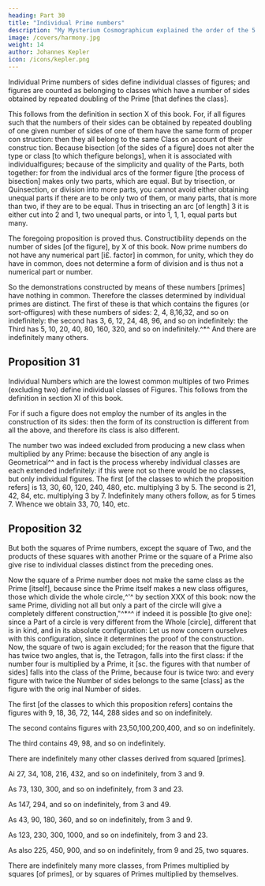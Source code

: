 ```yaml
---
heading: Part 30
title: "Individual Prime numbers"
description: "My Mysterium Cosmographicum explained the order of the 5 solids in the world"
image: /covers/harmony.jpg
weight: 14
author: Johannes Kepler
icon: /icons/kepler.png
---
```




Individual Prime numbers of sides define individual classes of figures;
and figures are counted as belonging to classes which have a number of sides obtained by repeated doubling of the Prime [that defines the class].


This follows from the definition in section X of this book. For, if all figures
such that the numbers of their sides can be obtained by repeated doubling of
one given number of sides of one of them have the same form of proper con­
struction: then they all belong to the same Class on account of their construc­
tion. Because bisection [of the sides of a figure] does not alter the type or class
[to which thefigure belongs], when it is associated with individualfigures; because
of the simplicity and quality of the Parts, both together: for from the individual
arcs of the former figure [the process of bisection] makes only two parts, which
are equal. But by trisection, or Quinsection, or division into more parts, you
cannot avoid either obtaining unequal parts if there are to be only two of them,
or many parts, that is more than two, if they are to be equal. Thus in trisecting
an arc [of length] 3 it is either cut into 2 and 1, two unequal parts, or into
1, 1, 1, equal parts but many.


The foregoing proposition is proved thus. Constructibility depends on the number of sides [of the figure], by X of this book. Now prime numbers do not have any numerical part [i£. factor] in common, for unity, which they do have
in common, does not determine a form of division and is thus not a numerical
part or number.

So the demonstrations constructed by means of these numbers [primes] have nothing in common. Therefore the classes determined by individual primes are distinct. The first of these is that which contains the figures (or
sort-offigures) with these numbers of sides: 2, 4, 8,16,32, and so on indefinitely:
the second has 3, 6, 12, 24, 48, 96, and so on indefinitely: the Third has 5,
10, 20, 40, 80, 160, 320, and so on indefinitely.^*^ And there are indefinitely
many others.


## Proposition 31

Individual Numbers which are the lowest common multiples of two Primes (excluding two) define individual classes of Figures.
This follows from the definition in section XI of this book. 

For if such a figure does not employ the number of its angles in the construction of its sides: then the form of its construction is different from all the above, and therefore its class is also different. 

The number two was indeed excluded from producing a new class when multiplied by any Prime: because the bisection of any angle is Geometrical^^ and in fact is the process whereby individual classes are each extended indefinitely: if this were not so there would be no classes, but only individual figures. The first [of the classes to which the proposition refers] is 13, 30, 60, 120, 240, 480, etc. multiplying 3 by 5. The second is 21, 42, 84, etc.
multiplying 3 by 7. Indefinitely many others follow, as for 5 times 7. Whence
we obtain 33, 70, 140, etc.


## Proposition 32

But both the squares of Prime numbers, except the square of Two, and the products of these squares with another Prime or the square of a Prime also give rise to individual classes distinct from the preceding ones.

Now the square of a Prime number does not make the same class as the Prime [itself], because since the Prime itself makes a new class offigures, those which divide the whole circle,^'^ by section XXX of this book: now the same Prime, dividing not all but only a part of the circle will give a completely different construction,"^*^^ if indeed it is possible [to give one]: since a Part of a circle is very different from the Whole [circle], different that is in kind, and in its
absolute configuration: Let us now concern ourselves with this configuration,
since it determines the proof of the construction.
Now, the square of two is again excluded; for the reason that the figure that
has twice two angles, that is, the Tetragon, falls into the first class: if the number
four is multiplied by a Prime, it [sc. the figures with that number of sides] falls
into the class of the Prime, because four is twice two: and every figure with
twice the Number of sides belongs to the same [class] as the figure with the orig­
inal Number of sides.

The first [of the classes to which this proposition refers] contains the figures with 9, 18, 36, 72, 144, 288 sides and so on indefinitely. 

The second contains figures with 23,50,100,200,400, and so on indefinitely.

The third contains 49, 98, and so on indefinitely.

There are indefinitely many other classes derived from squared [primes].

Ai 27, 34, 108, 216, 432, and so on indefinitely, from 3 and 9.

As 73, 130, 300, and so on indefinitely, from 3 and 23.

As 147, 294, and so on indefinitely, from 3 and 49.

As 43, 90, 180, 360, and so on indefinitely, from 3 and 9.

As 123, 230, 300, 1000, and so on indefinitely, from 3 and 23.

As also 225, 450, 900, and so on indefinitely, from 9 and 25, two squares.

There are indefinitely many more classes, from Primes multiplied by squares [of primes], or by squares of Primes multiplied by themselves.
